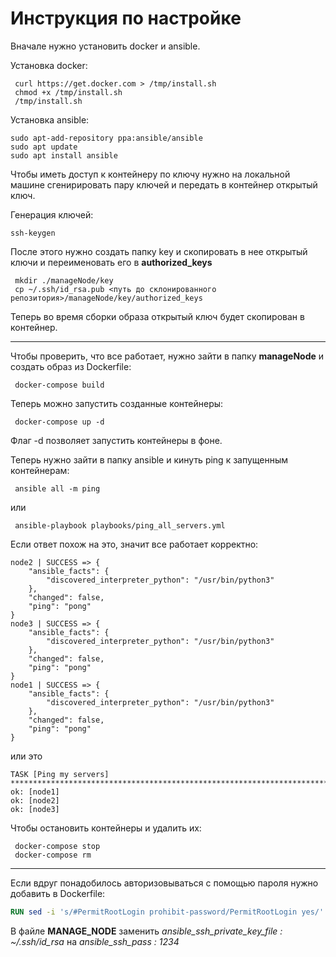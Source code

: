 # Инструкция по настройке

Вначале нужно установить docker и ansible.

Установка docker:
```
 curl https://get.docker.com > /tmp/install.sh
 chmod +x /tmp/install.sh
 /tmp/install.sh
```

Установка ansible:
```
sudo apt-add-repository ppa:ansible/ansible
sudo apt update
sudo apt install ansible
```

Чтобы иметь доступ к контейнеру по ключу нужно на локальной машине сгенирировать пару ключей и передать в контейнер открытый ключ.

Генерация ключей:
```
ssh-keygen
```
После этого нужно создать папку key и скопировать в нее открытый ключи и переименовать его в **authorized_keys**
```
 mkdir ./manageNode/key
 cp ~/.ssh/id_rsa.pub <путь до cклонированного репозитория>/manageNode/key/authorized_keys
```
Теперь во время сборки образа открытый ключ будет скопирован в контейнер.

---

Чтобы проверить, что все работает, нужно зайти в папку **manageNode** и создать образ из Dockerfile:
```
 docker-compose build
```
Теперь можно запустить созданные контейнеры:
```
 docker-compose up -d
```
Флаг -d позволяет запустить контейнеры в фоне.

Теперь нужно зайти в папку ansible и кинуть ping к запущенным контейнерам:
```
 ansible all -m ping
```
или
```
 ansible-playbook playbooks/ping_all_servers.yml
```
Если ответ похож на это, значит все работает корректно:
```
node2 | SUCCESS => {
    "ansible_facts": {
        "discovered_interpreter_python": "/usr/bin/python3"
    },
    "changed": false,
    "ping": "pong"
}
node3 | SUCCESS => {
    "ansible_facts": {
        "discovered_interpreter_python": "/usr/bin/python3"
    },
    "changed": false,
    "ping": "pong"
}
node1 | SUCCESS => {
    "ansible_facts": {
        "discovered_interpreter_python": "/usr/bin/python3"
    },
    "changed": false,
    "ping": "pong"
}
``` 
или это
```
TASK [Ping my servers] ******************************************************************************************************************************
ok: [node1]
ok: [node2]
ok: [node3]
```
Чтобы остановить контейнеры и удалить их:
```
 docker-compose stop
 docker-compose rm
``` 
---
Если вдруг понадобилось авторизовываться с помощью пароля нужно добавить в Dockerfile:
```Dockerfile
RUN sed -i 's/#PermitRootLogin prohibit-password/PermitRootLogin yes/' etc/ssh/sshd_config
```
В файле **MANAGE_NODE** заменить *ansible_ssh_private_key_file : ~/.ssh/id_rsa* на *ansible_ssh_pass : 1234*